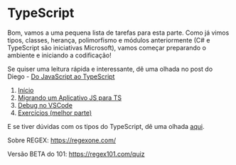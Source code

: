 # TypeScript

Bom, vamos a uma pequena lista de tarefas para esta parte. Como já vimos tipos, classes, herança, polimorfismo e módulos anteriormente (C# e TypeScript são iniciativas Microsoft), vamos começar preparando o ambiente e iniciando a codificação!

Se quiser uma leitura rápida e interessante, dê uma olhada no post do Diego - [Do JavaScript ao TypeScript](https://medium.com/rocketseat/do-javascript-ao-typescript-why-916d0a5587de)

1. [Início](Laboratorio/01-Inicio.md) 
2. [Migrando um Aplicativo JS para TS](Laboratorio/02-Migrando.md)
3. [Debug no VSCode](Laboratorio/03-Debug.md)
4. [Exercícios (melhor parte)](Laboratorio/04-Exercicios.md)



E se tiver dúvidas com os tipos do TypeScript, dê uma olhada [aqui](https://jorgedacostaza.gitbook.io/typescript-pt/type-system).



Sobre REGEX: https://regexone.com/

Versão BETA do 101: https://regex101.com/quiz

